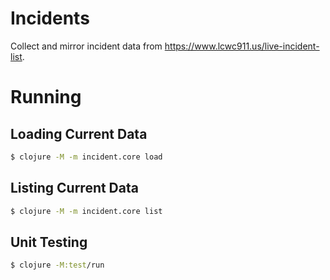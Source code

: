 # Incidents

Collect and mirror incident data from https://www.lcwc911.us/live-incident-list.

# Running

## Loading Current Data

```bash
$ clojure -M -m incident.core load
```

## Listing Current Data


```bash
$ clojure -M -m incident.core list
```

## Unit Testing

```bash
$ clojure -M:test/run
```
